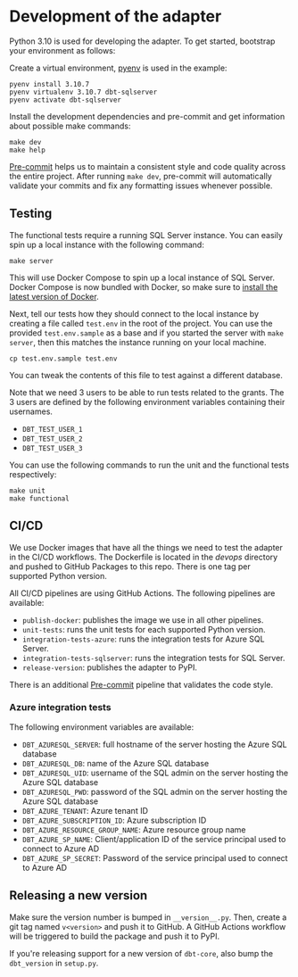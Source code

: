 # Development of the adapter

Python 3.10 is used for developing the adapter. To get started, bootstrap your environment as follows:

Create a virtual environment, [pyenv](https://github.com/pyenv/pyenv) is used in the example:

```shell
pyenv install 3.10.7
pyenv virtualenv 3.10.7 dbt-sqlserver
pyenv activate dbt-sqlserver
```

Install the development dependencies and pre-commit and get information about possible make commands:

```shell
make dev
make help
```

[Pre-commit](https://pre-commit.com/) helps us to maintain a consistent style and code quality across the entire project.
After running `make dev`, pre-commit will automatically validate your commits and fix any formatting issues whenever possible.

## Testing

The functional tests require a running SQL Server instance. You can easily spin up a local instance with the following command:

```shell
make server
```

This will use Docker Compose to spin up a local instance of SQL Server. Docker Compose is now bundled with Docker, so make sure to [install the latest version of Docker](https://docs.docker.com/get-docker/).

Next, tell our tests how they should connect to the local instance by creating a file called `test.env` in the root of the project.
You can use the provided `test.env.sample` as a base and if you started the server with `make server`, then this matches the instance running on your local machine.

```shell
cp test.env.sample test.env
```

You can tweak the contents of this file to test against a different database.

Note that we need 3 users to be able to run tests related to the grants.
The 3 users are defined by the following environment variables containing their usernames.

* `DBT_TEST_USER_1`
* `DBT_TEST_USER_2`
* `DBT_TEST_USER_3`

You can use the following commands to run the unit and the functional tests respectively:

```shell
make unit
make functional
```

## CI/CD

We use Docker images that have all the things we need to test the adapter in the CI/CD workflows.
The Dockerfile is located in the *devops* directory and pushed to GitHub Packages to this repo.
There is one tag per supported Python version.

All CI/CD pipelines are using GitHub Actions. The following pipelines are available:

* `publish-docker`: publishes the image we use in all other pipelines.
* `unit-tests`: runs the unit tests for each supported Python version.
* `integration-tests-azure`: runs the integration tests for Azure SQL Server.
* `integration-tests-sqlserver`: runs the integration tests for SQL Server.
* `release-version`: publishes the adapter to PyPI.

There is an additional [Pre-commit](https://pre-commit.ci/) pipeline that validates the code style.

### Azure integration tests

The following environment variables are available:

* `DBT_AZURESQL_SERVER`: full hostname of the server hosting the Azure SQL database
* `DBT_AZURESQL_DB`: name of the Azure SQL database
* `DBT_AZURESQL_UID`: username of the SQL admin on the server hosting the Azure SQL database
* `DBT_AZURESQL_PWD`: password of the SQL admin on the server hosting the Azure SQL database
* `DBT_AZURE_TENANT`: Azure tenant ID
* `DBT_AZURE_SUBSCRIPTION_ID`: Azure subscription ID
* `DBT_AZURE_RESOURCE_GROUP_NAME`: Azure resource group name
* `DBT_AZURE_SP_NAME`: Client/application ID of the service principal used to connect to Azure AD
* `DBT_AZURE_SP_SECRET`: Password of the service principal used to connect to Azure AD

## Releasing a new version

Make sure the version number is bumped in `__version__.py`. Then, create a git tag named `v<version>` and push it to GitHub.
A GitHub Actions workflow will be triggered to build the package and push it to PyPI. 

If you're releasing support for a new version of `dbt-core`, also bump the `dbt_version` in `setup.py`.

